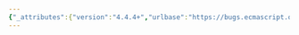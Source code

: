 ```yaml
---
{"_attributes":{"version":"4.4.4+","urlbase":"https://bugs.ecmascript.org/","maintainer":"dherman@mozilla.com"},"bug":{"bug_id":2386,"creation_ts":"2013-12-13 07:51:00 -0800","short_desc":"9.4.2.3: steps start at 2","delta_ts":"2014-05-14 14:02:05 -0700","product":"Draft for 6th Edition","component":"editorial issue","version":"Rev 21: November 8, 2013 Draft","rep_platform":"All","op_sys":"All","bug_status":"RESOLVED","resolution":"FIXED","priority":"Normal","bug_severity":"normal","everconfirmed":true,"reporter":{"uid":"andrebargull","name":"André Bargull"},"assigned_to":{"uid":"allen","name":"Allen Wirfs-Brock"},"long_desc":{"commentid":6933,"comment_count":0,"who":{"uid":"andrebargull","name":"André Bargull"},"bug_when":"2013-12-13 07:51:09 -0800","thetext":"9.4.2.3 ArraySetLength(A, Desc) Abstract Operation:\n\nSteps start at 2 instead of 1."}}}
---
```

